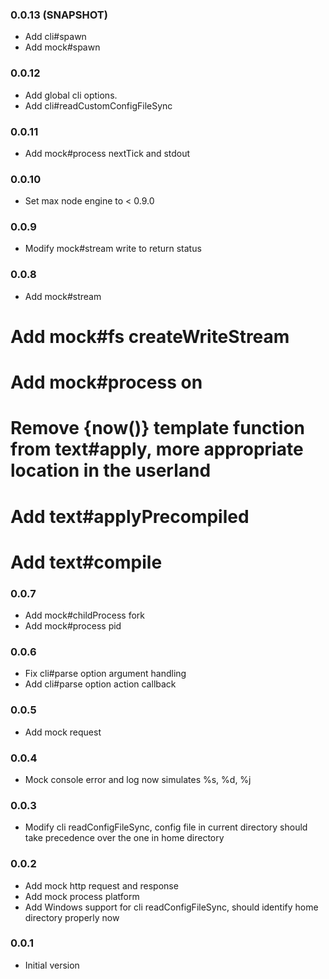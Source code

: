 ### 0.0.13 (SNAPSHOT)
* Add cli#spawn
* Add mock#spawn

### 0.0.12
* Add global cli options.
* Add cli#readCustomConfigFileSync

### 0.0.11
* Add mock#process nextTick and stdout

### 0.0.10
* Set max node engine to < 0.9.0 

### 0.0.9
* Modify mock#stream write to return status

### 0.0.8
* Add mock#stream 
# Add mock#fs createWriteStream
# Add mock#process on
# Remove {now()} template function from text#apply, more appropriate location in the userland
# Add text#applyPrecompiled
# Add text#compile

### 0.0.7
* Add mock#childProcess fork
* Add mock#process pid

### 0.0.6
* Fix cli#parse option argument handling
* Add cli#parse option action callback

### 0.0.5
* Add mock request

### 0.0.4
* Mock console error and log now simulates %s, %d, %j

### 0.0.3
* Modify cli readConfigFileSync, config file in current directory should take precedence over the one in home directory

### 0.0.2
* Add mock http request and response
* Add mock process platform
* Add Windows support for cli readConfigFileSync, should identify home directory properly now 

### 0.0.1
* Initial version

